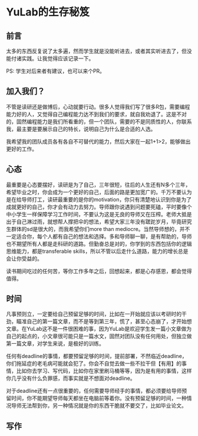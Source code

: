 # YuLab的生存秘笈

## 前言

太多的东西反复说了太多遍，然而学生就是没能听进去，或者其实听进去了，但没能付诸实践。让我觉得应该记录一下。

PS: 学生对后来者有建议，也可以来个PR。

## 加入我们？

不管是读研还是做博后，心动就要行动。很多人觉得我们写了很多R包，需要编程能力好的人，又觉得自己编程能力达不到我们的要求，就自我劝退了。这是不对的，固然编程能力是我们所看重的，但一个团队，需要的不是同质性的人，你联系我，最主要是要展示自己的特长，说明自己为什么是合适的人选。

我希望我的团队成员各有各自不可替代的能力，然后大家在一起1+1>2，能够做出更好的工作。

## 心态

最重要是心态要摆好，读研是为了自己，三年很短，往后的人生还有N多个三年，希望毕业之时，你会成为一个更好的自己，后面的路是更加宽广的。千万不要认为是在给导师打工，读研最重要的是你的motivation，你只有清楚地认识到你是为了成就更好的自己，你才会有动力去努力。导师跟你说遇到问题要死磕，平时要像个中小学生一样保障学习工作时间，不要认为这是无良的导师又在压榨。老师大抵是出于自己淋过雨，就想帮人撑把伞的想法，希望大家三年没有蹉跎岁月，毕竟研究生群体的sd是很大的，而我希望你们more than mediocre。当然导师想的，并不一定适合你，每个人都有自己的想法和选择。多和导师聊一聊，是有帮助的，导师也不期望所有人都是走科研的道路。但勤奋总是对的，你学到的东西包括你的逻辑思维能力，都是transferable skills，所以不管以后走什么道路，能力的增长总是会让你受益的。

读书期间吃过的任何苦，等你工作多年之后，回想起来，都是心存感恩，都会觉得值得。

## 时间

凡事预则立，一定要给自己预留足够的时间，比如在一开始就应该以考研时的干劲，瞄准自己的第一篇文章，而不是等到第三年，慌了，甚至心态崩了，才开始想文章。在YuLab这不是一件很困难的事，因为YuLab是欢迎学生发一篇小文章做为自己的起点的，小文章很可能只是一篇水文，固然对团队没有任何用处，但独立做第一篇文章，对学生来说，是极好的训练。

任何有deadline的事情，都要预留足够的时间，提前部署，不然临近deadline，你们拖延症的老毛病可能就会犯了。你会不自觉去做一些不拉干但【有用】的事情，比如你去学习、写代码，比如你在家里刷马桶等等，因为是有用的事情，这样你几乎没有什么负罪感，而事实就是不想面对deadline。

对于deadline还有一点很重要的，任何需要导师经手的事情，都必须要给导师预留时间，你不能期望导师每天都坐在电脑前等着你。没有预留足够的时间，一种情况导师无法帮到你，另一种情况就是你的东西干脆就不要交了，比如毕业论文。


## 写作




